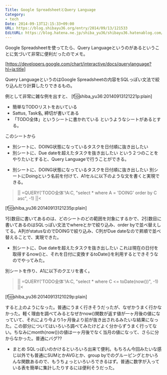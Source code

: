 ```yaml
---
Title: Google SpreadsheetとQuery Language
Category:
- tech
Date: 2014-09-13T12:15:33+09:00
URL: https://blog.shibayu36.org/entry/2014/09/13/121533
EditURL: https://blog.hatena.ne.jp/shiba_yu36/shibayu36.hatenablog.com/atom/entry/12921228815732734994
---
```


Google Spreadsheetを使ってたら、Query Languageというのがあるということに気づいて非常に便利だったのでメモ。

[https://developers.google.com/chart/interactive/docs/querylanguage?hl=ja:title]

Query LanguageというのはGoogle Spreadsheetの内容をSQLっぽい文法で絞り込んだり計算したりできるもの。

例として非常に雑な例を出すと、
[f:id:shiba_yu36:20140913121221p:plain]

- 簡単なTODOリストをおいている
- Sattus, Task名, 締切が書いてある
- 「TODO全体」というシートに書かれている
というようなシートがあるとする。

このシートから
- 別シートに、DOING状態になっているタスクを日付順に抜き出したい
- 別シートに、Due dateを超えたタスクを抜き出したい
という２つのことをやりたいとすると、Query Languageで行うことができる。


* 別シートに、DOING状態になっているタスクを日付順に抜き出したい
別シートにDoingという名前を付けて、A1セルに以下のような文を書くと実現できる。
>||
=QUERY('TODO全体'!A:C, "select * where A = 'DOING' order by C asc", -1)
||<

[f:id:shiba_yu36:20140913121235p:plain]

1引数目に書いてあるのは、どのシートのどの範囲を対象にするかで、2引数目に書いてあるのはSQLっぽい文法でwhereとかで絞り込み、order byで並べ替えしてる。A列がstatusなのでDOINGで絞り込み、C列がDue dateなので昇順で並べ替えることで、実現できた。

* 別シートに、Due dateを超えたタスクを抜き出したい
これは現在の日付を取得するnow()と、それを日付に変換するtoDate()を利用するとできそうなのでやってみた。

別シートを作り、A1に以下のクエリを書く。
>||
=QUERY('TODO全体'!A:C, "select * where C <= toDate(now())", -1)
||<

[f:id:shiba_yu36:20140913121029p:plain]

すると上のようになった。普通にうまく行きそうだったが、なぜかうまく行かなかった。軽く理由を調べてみるとなぜかnow()関数が返す値が一ヶ月後の値になっていて、それにより今より1ヶ月後より前が抜き出されるみたいな結果になった。この部分についてはいろいろ調べてみたけどよく分からずうまく行ってない。ちなみにmonth(now())の値は一ヶ月後でなく当月の値になって、さらに分からなかった。普通にバグ??


* まとめ
SQLっぽいのかけるといろいろ出来て便利。もちろん今回みたいな感じ以外でも普通にSUMとかAVGとか、group byでのグルーピングとかいろんな関数あるので、もうちょっといろいろできるはず。普通に数字が入っている表を簡単に集計したりするには便利そうだった。









